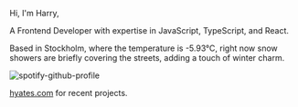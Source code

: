 Hi, I'm Harry,

A Frontend Developer with expertise in JavaScript, TypeScript, and React.

<!-- WEATHER_START -->
Based in Stockholm, where the temperature is -5.93°C, right now snow showers are briefly covering the streets, adding a touch of winter charm.
<!-- WEATHER_END -->

<p align="left">
  <a>
    <img src="https://spotify-github-profile.vercel.app/api/view?uid=bigbello&cover_image=true&theme=natemoo-re&show_offline=true&background_color=121212&interchange=false&bar_color=53b14f&bar_color_cover=false" alt="spotify-github-profile">
  </a>
</p>

[hyates.com](http://hyates.com) for recent projects.




